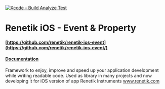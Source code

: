 [![Xcode - Build Analyze Test](https://github.com/renetik/renetik-ios-event/workflows/Xcode%20-%20Build%20Analyze%20Test/badge.svg)](https://github.com/renetik/renetik-ios-event/actions/workflows/objective-c-xcode.yml)
# Renetik iOS - Event & Property
#### [https://github.com/renetik/renetik-ios-event](https://github.com/renetik/renetik-ios-event/)
#### [Documentation](https://renetik.github.io/renetik-ios-event/)
Framework to enjoy, improve and speed up your application development while writing readable code.
Used as library in many projects and now developing it for iOS version of app Renetik Instruments www.renetik.com

